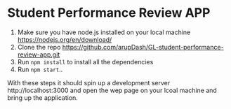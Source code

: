# Student Performance Review APP #

1. Make sure you have node.js installed on your local machine https://nodejs.org/en/download/
2. Clone the repo https://github.com/arupDash/GL-student-performance-review-app.git
3. Run `npm install` to install all the dependencies
4. Run `npm start`..

With these steps it should spin up a development server http://localhost:3000 and open the wep page on your lcoal machine and bring up the application.

